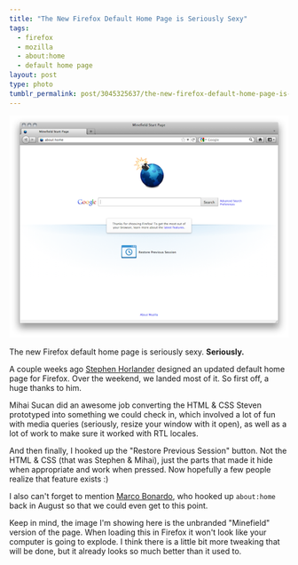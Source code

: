 ```yaml
---
title: "The New Firefox Default Home Page is Seriously Sexy"
tags:
  - firefox
  - mozilla
  - about:home
  - default home page
layout: post
type: photo
tumblr_permalink: post/3045325637/the-new-firefox-default-home-page-is-seriously
---
```


[![](/img/posts/new-firefox-default-home-page.png)](/img/posts/originals/new-firefox-default-home-page.png)

The new Firefox default home page is seriously sexy. **Seriously.**

A couple weeks ago [Stephen Horlander](http://www.stephenhorlander.com/) designed an updated default home page for Firefox. Over the weekend, we landed most of it. So first off, a huge thanks to him.

Mihai Sucan did an awesome job converting the HTML & CSS Steven prototyped into something we could check in, which involved a lot of fun with media queries  (seriously, resize your window with it open), as well as a lot of work to make sure it worked with RTL locales.

And then finally, I hooked up the "Restore Previous Session" button. Not the HTML & CSS (that was Stephen & Mihai), just the parts that made it hide when appropriate and work when pressed. Now hopefully a few people realize that feature exists :)

I also can't forget to mention [Marco Bonardo](http://blog.bonardo.net/), who hooked up `about:home` back in August so that we could even get to this point.

Keep in mind, the image I'm showing here is the unbranded "Minefield" version of the page. When loading this in Firefox it won't look like your computer is going to explode. I think there is a little bit more tweaking that will be done, but it already looks so much better than it used to.
